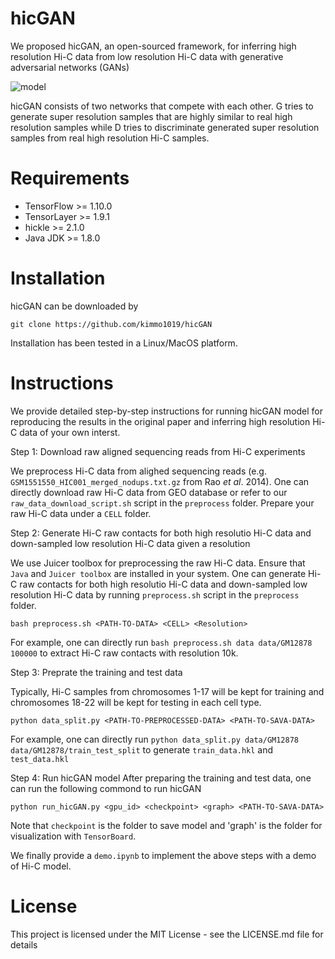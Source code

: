 # hicGAN
We proposed hicGAN, an open-sourced framework, for inferring high resolution Hi-C data from low resolution Hi-C data with generative adversarial networks (GANs)

![model](https://github.com/kimmo1019/hicGAN/blob/master/model.png)

hicGAN consists of two networks that compete with each other. G tries to generate super resolution samples that are highly similar to real high resolution samples while D tries to discriminate generated super resolution samples from real high resolution Hi-C samples.

# Requirements
- TensorFlow >= 1.10.0
- TensorLayer >= 1.9.1
- hickle >= 2.1.0
- Java JDK >= 1.8.0

# Installation
hicGAN can be downloaded by
```shell
git clone https://github.com/kimmo1019/hicGAN
```
Installation has been tested in a Linux/MacOS platform.

# Instructions
We provide detailed step-by-step instructions for running hicGAN model for reproducing the results in the original paper and inferring high resolution Hi-C data of your own interst.

Step 1: Download raw aligned sequencing reads from Hi-C experiments

We preprocess Hi-C data from alighed sequencing reads (e.g. ```GSM1551550_HIC001_merged_nodups.txt.gz``` from Rao *et al*. 2014). One can directly download raw Hi-C data from GEO database or refer to our `raw_data_download_script.sh` script in the `preprocess` folder. Prepare your raw Hi-C data under a `CELL` folder.

Step 2: Generate Hi-C raw contacts for both high resolutio Hi-C data and down-sampled low resolution Hi-C data given a 
resolution

We use Juicer toolbox for preprocessing the raw Hi-C data. Ensure that `Java` and `Juicer toolbox` are installed in your system. One can generate Hi-C raw contacts for both high resolutio Hi-C data and down-sampled low resolution Hi-C data by running `preprocess.sh` script in the `preprocess` folder.
```shell
bash preprocess.sh <PATH-TO-DATA> <CELL> <Resolution>
```
For example, one can directly run `bash preprocess.sh data data/GM12878 100000` to extract Hi-C raw contacts with resolution 10k.

Step 3: Preprate the training and test data

Typically, Hi-C samples from chromosomes 1-17 will be kept for training and chromosomes 18-22 will be kept for testing in each cell type.

```shell
python data_split.py <PATH-TO-PREPROCESSED-DATA> <PATH-TO-SAVA-DATA>
```
For example, one can directly run `python data_split.py data/GM12878 data/GM12878/train_test_split` to generate `train_data.hkl` and `test_data.hkl` 

Step 4: Run hicGAN model
After preparing the training and test data, one can run the following commond to run hicGAN
```shell
python run_hicGAN.py <gpu_id> <checkpoint> <graph> <PATH-TO-SAVA-DATA>
```
Note that `checkpoint` is the folder to save model and 'graph' is the folder for visualization with `TensorBoard`.

We finally provide a `demo.ipynb` to implement the above steps with a demo of Hi-C model.




# License
This project is licensed under the MIT License - see the LICENSE.md file for details
